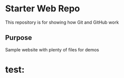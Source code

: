 # Starter Web Repo

This repository is for showing how Git and GitHub work

## Purpose

Sample website with plenty of files for demos

# test:
